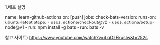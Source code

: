 1.배포 설명

name: learn-github-actions
on: [push]
jobs:
  check-bats-version:
    runs-on: ubuntu-latest
    steps:
      - uses: actions/checkout@v2
      - uses: actions/setup-node@v1
      - run: npm install -g bats
      - run: bats -v
    

참고 사이트)
https://www.youtube.com/watch?v=iLqGzEkusIw&t=252s